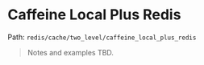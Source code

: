 # Caffeine Local Plus Redis

Path: `redis/cache/two_level/caffeine_local_plus_redis`

> Notes and examples TBD.
